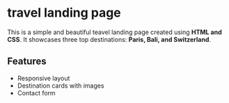 # travel landing page
This is a simple and beautiful teavel landing page created using **HTML and CSS**.
It showcases three top destinations: **Paris, Bali, and Switzerland**.

## Features
- Responsive layout
- Destination cards with images
- Contact form
